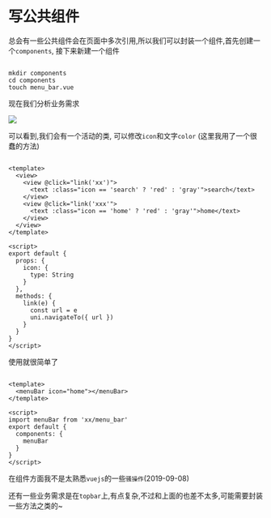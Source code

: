 # 写公共组件

总会有一些公共组件会在页面中多次引用,所以我们可以封装一个组件,首先创建一个`components`, 接下来新建一个组件

```console

mkdir components
cd components
touch menu_bar.vue

```

现在我们分析业务需求

![](https://i.loli.net/2019/09/08/KvyJtrx6ms4SYB5.png)


可以看到,我们会有一个活动的类, 可以修改`icon`和文字`color`
(这里我用了一个很蠢的方法)

```vue

<template>
  <view>
    <view @click="link('xx')">
      <text :class="icon == 'search' ? 'red' : 'gray'">search</text>
    </view>
    <view @click="link('xxx'">
      <text :class="icon == 'home' ? 'red' : 'gray'">home</text>
    </view>
  </view>
</template>

<script>
export default {
  props: {
    icon: {
      type: String
    }
  },
  methods: {
    link(e) {
      const url = e
      uni.navigateTo({ url })
    }
  }
}
</script>

```

使用就很简单了

```vue

<template>
  <menuBar icon="home"></menuBar>
</template>

<script>
import menuBar from 'xx/menu_bar'
export default {
  components: {
    menuBar
  }
}
</script>

```

在组件方面我不是太熟悉`vuejs`的一些`骚操作`(2019-09-08)

还有一些业务需求是在`topbar`上,有点复杂,不过和上面的也差不太多,可能需要封装一些方法之类的~